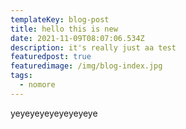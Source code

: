 ```yaml
---
templateKey: blog-post
title: hello this is new
date: 2021-11-09T08:07:06.534Z
description: it's really just aa test
featuredpost: true
featuredimage: /img/blog-index.jpg
tags:
  - nomore
---
```

yeyeyeyeyeyeyeyeye